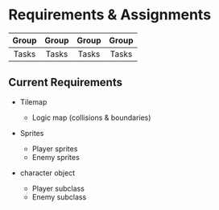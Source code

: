 # Requirements & Assignments

| Group | Group | Group | Group |
| :-: | :-: | :-: | :-: |
| Tasks | Tasks | Tasks | Tasks |



## Current Requirements

- Tilemap
    - Logic map (collisions & boundaries)

- Sprites
    - Player sprites
    - Enemy sprites

- character object
    - Player subclass
    - Enemy subclass



